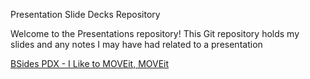 Presentation Slide Decks Repository

Welcome to the Presentations repository! This Git repository holds my slides and any notes I may have had related to a presentation

<a href= "https://github.com/riskymanag3ment/Presentations/blob/main/2023.10.06MOVEit%20-%20BSidesPDX.pdf"> BSides PDX - I Like to MOVEit, MOVEit</a>
